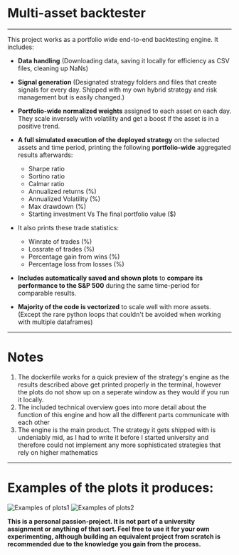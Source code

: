 

# Multi-asset backtester
---

This project works as a portfolio wide end-to-end backtesting engine. It includes:

- **Data handling** (Downloading data, saving it locally for efficiency as CSV files, cleaning up NaNs)

- **Signal generation** (Designated strategy folders and files that create signals for every day. Shipped with my own hybrid strategy and risk management but is easily changed.)

- **Portfolio-wide normalized weights** assigned to each asset on each day. They scale inversely with volatility and get a boost if the asset is in a positive trend.

- **A full simulated execution of the deployed strategy** on the selected assets and time period, printing the following **portfolio-wide** aggregated results afterwards:
	+ Sharpe ratio
	+ Sortino ratio
	+ Calmar ratio
	+ Annualized returns (%)
	+ Annualized Volatility (%)
	+ Max drawdown (%)
	+ Starting investment Vs The final portfolio value ($)
- It also prints these trade statistics:
	+ Winrate of trades (%)
	+ Lossrate of trades (%)
	+ Percentage gain from wins (%)
	+ Percentage loss from losses (%)

- **Includes automatically saved and shown plots** to **compare its performance to the S&P 500** during the same time-period for comparable results.
- **Majority of the code is vectorized** to scale well with more assets. (Except the rare python loops that couldn't be avoided when working with multiple dataframes)
___
# Notes
1) The dockerfile works for a quick preview of the strategy's engine as the results described above get printed properly in the terminal, however the plots do not show up on a seperate window as they would if you run it locally. 
2) The included technical overview goes into more detail about the function of this engine and how all the different parts communicate with each other
3) The engine is the main product. The strategy it gets shipped with is undeniably mid, as I had to write it before I started university and therefore could not implement any more sophisticated strategies that rely on higher mathematics

---
# Examples of the plots it produces:
![Examples of plots1](/reports/plots/markdownImage1)
![Examples of plots2](/reports/plots/markdownImage2)

**This is a personal passion-project. It is not part of a university assignment or anything of that sort. Feel free to use it for your own experimenting, although building an equivalent project from scratch is recommended due to the knowledge you gain from the process.**
